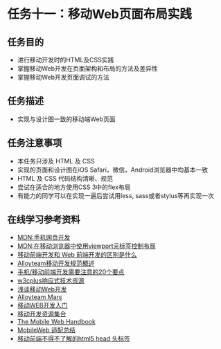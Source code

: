 # 任务十一：移动Web页面布局实践 #
## 任务目的 ##
<ul>
    <li>进行移动开发时的HTML及CSS实践</li>
    <li>掌握移动Web开发在页面架构和布局的方法及差异性</li>
    <li>掌握移动Web开发页面调试的方法</li>
</ul>

## 任务描述 ##
<ul>
    <li>实现与设计图一致的移动端Web页面</li>
</ul>

## 任务注意事项 ##

<ul>   
    <li>本任务只涉及 HTML 及 CSS</li>
    <li>实现的页面和设计图在iOS Safari，微信，Android浏览器中均基本一致</li>
    <li>HTML 及 CSS 代码结构清晰、规范</li>
    <li>尝试在适合的地方使用CSS 3中的flex布局</li>
    <li>有能力的同学可以在实现一遍后尝试用less, sass或者stylus等再实现一次</li>
</ul>

## 在线学习参考资料 ##

<ul>
    <li>
        <a href="https://developer.mozilla.org/zh-CN/docs/Web/Guide/Mobile" target="view_window" >
            MDN:手机网页开发
        </a>
    </li>
    <li>
        <a href="https://developer.mozilla.org/zh-CN/docs/Mobile/Viewport_meta_tag" target="view_window" >
           MDN:在移动浏览器中使用viewport元标签控制布局
        </a>
    </li>
    <li>
        <a href="https://www.zhihu.com/question/20269059" target="view_window" >
           移动前端开发和 Web 前端开发的区别是什么
        </a>
    </li>
    <li>
        <a href="http://alloyteam.github.io/Spirit/modules/Standard/" target="view_window" >
           Alloyteam移动开发规范概述
        </a>
    </li>
    <li>
        <a href="http://sentsin.com/web/54.html" target="view_window" >
           手机/移动前端开发需要注意的20个要点
        </a>
    </li>
    <li>
        <a href="http://www.w3cplus.com/responsive" target="view_window" >
           w3cplus响应式技术资源
        </a>
    </li>
    <li>
        <a href="http://www.infoq.com/cn/articles/development-of-the-mobile-web-deep-concept" target="view_window" >
           浅谈移动Web开发
        </a>
    </li>
    <li>
        <a href="https://github.com/AlloyTeam/Mars" target="view_window" >
           Alloyteam Mars
        </a>
    </li>   
    <li>
        <a href="http://junmer.github.io/mobile-dev-get-started/#/" target="view_window" >
           移动WEB开发入门
        </a>
    </li>
    <li>
        <a href="https://github.com/jtyjty99999/mobileTech" target="view_window" >
           移动开发资源集合
        </a>
    </li>
    <li>
        <a href="http://quirksmode.org/mobilewebhandbook/" target="view_window" >
            The Mobile Web Handbook
        </a>
    </li>
    <li>
        <a href="https://www.w3ctech.com/topic/979" target="view_window" >
           MobileWeb 适配总结
        </a>
    </li>  
    <li>
        <a href="http://www.css88.com/archives/5480" target="view_window" >
           移动前端不得不了解的html5 head 头标签
        </a>
    </li>
</ul>
